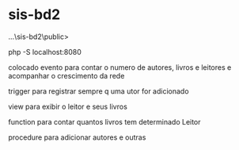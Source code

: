 # sis-bd2

...\sis-bd2\public>

php -S localhost:8080

 colocado evento para contar o numero de autores, livros e leitores e acompanhar o crescimento da rede
 
 trigger para registrar sempre q uma utor for adicionado
 
view para exibir o leitor e seus livros

function para contar quantos livros tem determinado Leitor

procedure para adicionar autores e outras
